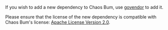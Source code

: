 If you wish to add a new dependency to Chaos Bum, use [govendor][1] to add it.

Please ensure that the license of the new dependency is compatible with Chaos Bum's license: [Apache License Version 2.0][2].


[1]: https://github.com/kardianos/govendor
[2]: https://github.com/Netflix/chaosbum/blob/master/LICENSE